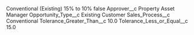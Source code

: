 <?xml version="1.0" encoding="UTF-8"?>
<CustomMetadata xmlns="http://soap.sforce.com/2006/04/metadata" xmlns:xsi="http://www.w3.org/2001/XMLSchema-instance" xmlns:xsd="http://www.w3.org/2001/XMLSchema">
    <label>Conventional (Existing) 15% to 10%</label>
    <protected>false</protected>
    <values>
        <field>Approver__c</field>
        <value xsi:type="xsd:string">Property Asset Manager</value>
    </values>
    <values>
        <field>Opportunity_Type__c</field>
        <value xsi:type="xsd:string">Existing Customer</value>
    </values>
    <values>
        <field>Sales_Process__c</field>
        <value xsi:type="xsd:string">Conventional</value>
    </values>
    <values>
        <field>Tolerance_Greater_Than__c</field>
        <value xsi:type="xsd:double">10.0</value>
    </values>
    <values>
        <field>Tolerance_Less_or_Equal__c</field>
        <value xsi:type="xsd:double">15.0</value>
    </values>
</CustomMetadata>
